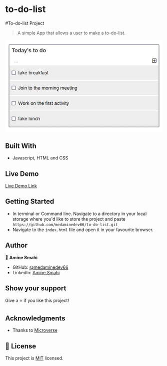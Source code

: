 # to-do-list

#To-do-list Project

> A simple App that allows a user to make a to-do-list.

![screenshot](./screenshot.JPG)
## Built With

- Javascript, HTML and CSS

## Live Demo

[Live Demo Link](https://medaminedev66.github.io/to-do-list/)
## Getting Started

- In terminal or Command line. Navigate to a directory in your local storage where you'd like to store the project and paste ```https://github.com/medaminedev66/to-do-list.git```
- Navigate to the ```index.html``` file and open it in your favourite browser.

## Author

👤 **Amine Smahi**

- GitHub: [@medaminedev66](https://github.com/medaminedev66 )
- LinkedIn: [Amine Smahi](https://www.linkedin.com/in/mohammed-amine-smahi-1b8615187/)

## Show your support

Give a ⭐️ if you like this project!

## Acknowledgments

- Thanks to [Microverse]()

## 📝 License

This project is [MIT](./MIT.md) licensed.
